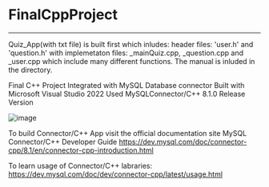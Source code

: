 # FinalCppProject
- --------------------------------------------- -
Quiz_App(with txt file) is built first which inludes:
header files: 'user.h' and 'question.h'
with implemetaton files: _mainQuiz.cpp, _question.cpp and _user.cpp which include many different functions.
The manual is inluded in the directory.

Final C++ Project Integrated with MySQL Database connector 
Built with Microsoft Visual Studio 2022 
Used MySQLConnector/C++ 8.1.0 Release Version

![image](https://github.com/tamirat-dejene/FinalCppProject/assets/129655588/fc9a65d1-6ac2-43a0-b3df-4160a87142a1)


To build Connector/C++ App visit the official documentation site
MySQL Connector/C++ Developer Guide 
https://dev.mysql.com/doc/connector-cpp/8.1/en/connector-cpp-introduction.html

To learn usage of Connector/C++ labraries:
https://dev.mysql.com/doc/dev/connector-cpp/latest/usage.html
